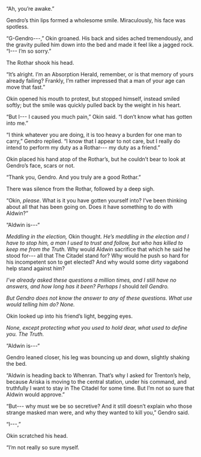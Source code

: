 “Ah, you’re awake.”

Gendro’s thin lips formed a wholesome smile. Miraculously, his face was spotless.

“G-Gendro---,” Okin groaned. His back and sides ached tremendously, and the gravity pulled him down into the bed and made it feel like a jagged rock. “I--- I’m so sorry.”

The Rothar shook his head. 

“It’s alright. I’m an Absorption Herald, remember, or is that memory of yours already failing? Frankly, I’m rather impressed that a man of your age can move that fast.”

Okin opened his mouth to protest, but stopped himself, instead smiled softly; but the smile was quickly pulled back by the weight in his heart.

“But I--- I caused you much pain,” Okin said. “I don’t know what has gotten into me.”

“I think whatever you are doing, it is too heavy a burden for one man to carry,” Gendro replied. “I know that I appear to not care, but I really do intend to perform my duty as a Rothar--- my duty as a friend.”

Okin placed his hand atop of the Rothar’s, but he couldn’t bear to look at Gendro’s face, scars or not. 

“Thank you, Gendro. And you truly are a good Rothar.”

There was silence from the Rothar, followed by a deep sigh.

“Okin, *please*. What is it you have gotten yourself into? I’ve been thinking about all that has been going on. Does it have something to do with Aldwin?”

“Aldwin is---“

*Meddling in the election,* Okin thought. *He’s meddling in the election and I have to stop him, a man I used to trust and follow, but who has killed to keep me from the Truth.* Why would Aldwin sacrifice that which he said he stood for--- all that The Citadel stand for?  Why would he push so hard for his incompetent son to get elected? And why would some dirty vagabond help stand against him?  

*I’ve already asked these questions a million times, and I still have no answers, and how long has it been? Perhaps I* should *tell Gendro.*

*But Gendro does not know the answer to any of these questions. What use would telling him do? None.*

Okin looked up into his friend’s light, begging eyes.

*None, except protecting what you used to hold dear, what used to define you. The Truth.*

“Aldwin is---“

Gendro leaned closer, his leg was bouncing up and down, slightly shaking the bed.

“Aldwin is heading back to Whenran. That’s why I asked for Trenton’s help, because Ariska is moving to the central station, under his command, and truthfully I want to stay in The Citadel for some time. But I’m not so sure that Aldwin would approve.”

“But--- why must we be so secretive? And it still doesn’t explain who those strange masked man were, and why they wanted to kill you,” Gendro said.

“I---,”

Okin scratched his head. 

“I’m not really so sure myself. 









